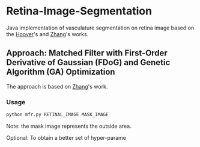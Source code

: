 # Retina-Image-Segmentation

Java implementation of vasculature segmentation on retina image based on the [Hoover](http://www.uhu.es/retinopathy/General/000301IEEETransMedImag.pdf)'s and [Zhang](http://azadproject.ir/wp-content/uploads/2014/12/2009-Retinal-Vessel-Extraction-by-Matched-Filter-with-First-Order-Derivative-of-Gaussian.pdf)'s works.

## Approach: Matched Filter with First-Order Derivative of Gaussian (FDoG) and Genetic Algorithm (GA) Optimization
The approach is based on [Zhang](http://azadproject.ir/wp-content/uploads/2014/12/2009-Retinal-Vessel-Extraction-by-Matched-Filter-with-First-Order-Derivative-of-Gaussian.pdf)'s work.

### Usage
```Python
python mfr.py RETINAL_IMAGE MASK_IMAGE
```
Note: the mask image represents the outside area. 

Optional: To obtain a better set of hyper-parame